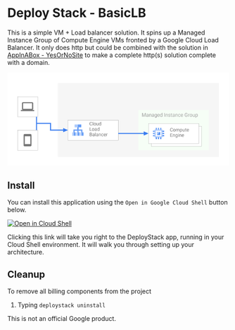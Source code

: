 # Deploy Stack - BasicLB 

This is a simple VM + Load balancer solution.  It spins up a Managed Instance
Group of Compute Engine VMs fronted by a Google Cloud Load Balancer. It only 
does http but could be combined with the solution in [AppInABox - YesOrNoSite](https://github.com/GoogleCloudPlatform/deploystack_yesornosite)
to make a complete http(s) solution complete with a domain. 


![BasicLB architecture](/architecture.png)

## Install
You can install this application using the `Open in Google Cloud Shell` button 
below. 

<a href="https://ssh.cloud.google.com/cloudshell/editor?cloudshell_git_repo=https%3A%2F%2Fgithub.com%2FGoogleCloudPlatform%2Fdeploystack-load-balanced-vms&shellonly=true&cloudshell_image=gcr.io/ds-artifacts-cloudshell/deploystack_custom_image" target="_new">
    <img alt="Open in Cloud Shell" src="https://gstatic.com/cloudssh/images/open-btn.svg">
</a>

Clicking this link will take you right to the DeployStack app, running in your 
Cloud Shell environment. It will walk you through setting up your architecture.  

## Cleanup 
To remove all billing components from the project
1. Typing `deploystack uninstall`


This is not an official Google product.